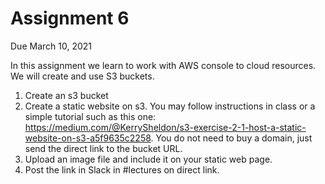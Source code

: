 # Assignment 6

Due March 10, 2021

In this assignment we learn to work with AWS console to cloud resources. We will create and use S3 buckets.


1. Create an s3 bucket
1. Create a static website on s3. You may follow instructions in class or a simple tutorial such as this one: https://medium.com/@KerrySheldon/s3-exercise-2-1-host-a-static-website-on-s3-a5f9635c2258. You do not need to buy a domain, just send the direct link to the bucket URL.
1. Upload an image file and include it on your static web page.
1. Post the link in Slack in #lectures on direct link.
